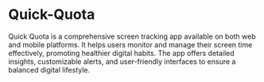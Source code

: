 # Quick-Quota
Quick Quota is a comprehensive screen tracking app available on both web and mobile platforms. It helps users monitor and manage their screen time effectively, promoting healthier digital habits. The app offers detailed insights, customizable alerts, and user-friendly interfaces to ensure a balanced digital lifestyle.
